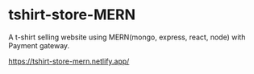 # tshirt-store-MERN
A t-shirt selling website using MERN(mongo, express, react, node) with Payment gateway.

https://tshirt-store-mern.netlify.app/
